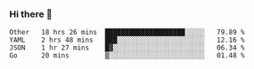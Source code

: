 ### Hi there 👋

<!--
**yeya24/yeya24** is a ✨ _special_ ✨ repository because its `README.md` (this file) appears on your GitHub profile.

Here are some ideas to get you started:

- 🔭 I’m currently working on ...
- 🌱 I’m currently learning ...
- 👯 I’m looking to collaborate on ...
- 🤔 I’m looking for help with ...
- 💬 Ask me about ...
- 📫 How to reach me: ...
- 😄 Pronouns: ...
- ⚡ Fun fact: ...
-->

<!--START_SECTION:waka-->
```text
Other   18 hrs 26 mins  ████████████████████░░░░░   79.89 % 
YAML    2 hrs 48 mins   ███░░░░░░░░░░░░░░░░░░░░░░   12.16 % 
JSON    1 hr 27 mins    █▓░░░░░░░░░░░░░░░░░░░░░░░   06.34 % 
Go      20 mins         ▒░░░░░░░░░░░░░░░░░░░░░░░░   01.48 % 
```
<!--END_SECTION:waka-->
